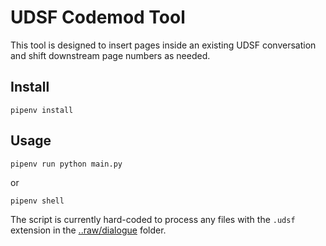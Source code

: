 # UDSF Codemod Tool
This tool is designed to insert pages inside an existing UDSF conversation and shift downstream page numbers as needed.

## Install
`pipenv install`

## Usage
`pipenv run python main.py`

or 

`pipenv shell`

The script is currently hard-coded to process any files with the `.udsf` extension in the [..raw/dialogue](../raw/dialogue) folder.